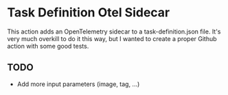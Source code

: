 # Task Definition Otel Sidecar

This action adds an OpenTelemetry sidecar to a task-definition.json file. It's very much overkill to do it this way, but I wanted to create a proper Github action with some good tests.

## TODO

- Add more input parameters (image, tag, ...)
